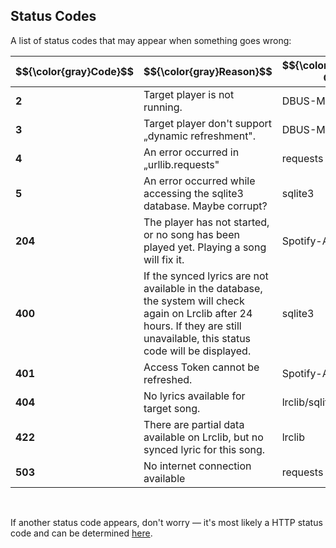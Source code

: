 ## Status Codes



A list of status codes that may appear when something goes wrong:

<table align="center">
    <thead>
        <tr>
            <th align="center">$${\color{gray}Code}$$</th>
            <th align="center">$${\color{gray}Reason}$$</th>
            <th align="center">$${\color{gray}Depend On}$$</th>
        </tr>
    </thead>
    <tbody>
        <tr>
            <td align="left"><b>2</b></td>
            <td align="left">Target player is not running.</td> 
            <td align="left">DBUS-MPRIS</td> 
        </tr>
        <tr>
            <td align="left"><b>3</b></td>
            <td align="left">Target player don't support „dynamic refreshment". </td>
            <td align="left">DBUS-MPRIS</td>           
        </tr>
        <tr>
            <td align="left"><b>4</b></td>
            <td align="left">An error occurred in „urllib.requests"</td>       
            <td align="left">requests</td>           
        </tr>
        <tr>
            <td align="left"><b>5</b></td>
            <td align="left">An error occurred while accessing the sqlite3 database. Maybe corrupt?</td>  
            <td align="left">sqlite3</td>           
        </tr>
        <tr>
            <td align="left"><b>204</b></td>
            <td align="left">The player has not started, or no song has been played yet. Playing a song will fix it.</td> 
            <td align="left">Spotify-API</td>     
        </tr>
        <tr>
            <td align="left"><b>400</b></td>
            <td align="left">If the synced lyrics are not available in the database, the system will check again on Lrclib after 24 hours. If they are still unavailable, this status code will be displayed.</td> 
            <td align="left">sqlite3</td>     
        </tr>
        <tr>
            <td align="left"><b>401</b></td>
            <td align="left">Access Token cannot be refreshed.</td> 
            <td align="left">Spotify-API</td>     
        </tr>
        <tr>
            <td align="left"><b>404</b></td>
            <td align="left">No lyrics available for target song.</td>       
            <td align="left">lrclib/sqlite3</td>      
        </tr>
        <tr>
            <td align="left"><b>422</b></td>
            <td align="left">There are partial data available on Lrclib, but no synced lyric for this song.</td>       
            <td align="left">lrclib</td>      
        </tr>
        <tr>
            <td align="left"><b>503</b></td>
            <td align="left">No internet connection available </td>       
            <td align="left">requests</td>      
        </tr>
    </tbody>
</table>
<br>

If another status code appears, don't worry — it's most likely a HTTP status code and can be determined [here](https://docs.python.org/3/library/http.html#http-status-codes).


